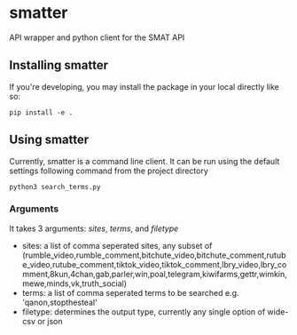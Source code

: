 # smatter
API wrapper and python client for the SMAT API

## Installing smatter

If you're developing, you may install the package in your local directly like so:
```
pip install -e .
```

## Using smatter
Currently, smatter is a command line client. It can be run using the default settings following command from the project directory
```
python3 search_terms.py
```

### Arguments
It takes 3 arguments: *sites*, *terms*, and *filetype*
- sites: a list of comma seperated sites, any subset of (rumble_video,rumble_comment,bitchute_video,bitchute_comment,rutube_video,rutube_comment,tiktok_video,tiktok_comment,lbry_video,lbry_comment,8kun,4chan,gab,parler,win,poal,telegram,kiwifarms,gettr,wimkin,mewe,minds,vk,truth_social)
- terms: a list of comma seperated terms to be searched e.g. 'qanon,stopthesteal'
- filetype: determines the output type, currently any single option of wide-csv or json 
